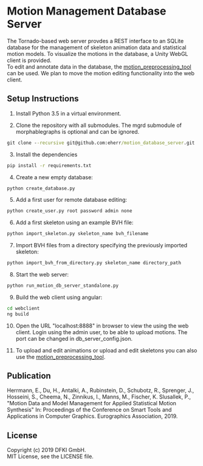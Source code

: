 ﻿# Motion Management Database Server

The Tornado-based web server provdes a REST interface to an SQLite database for the management of skeleton animation data and statistical motion models. To visualize the motions in the database, a Unity WebGL client is provided.  
To edit and annotate data in the database, the [motion_preprocessing_tool](https://github.com/eherr/motion_preprocessing_tool) can be used. We plan to move the motion editing functionality into the web client.
  
  
## Setup Instructions

1. Install Python 3.5 in a virtual environment.

2. Clone the repository with all submodules. The mgrd submodule of morphablegraphs is optional and can be ignored.
```bat
git clone --recursive git@github.com:eherr/motion_database_server.git
```

3. Install the dependencies
```bat
pip install -r requirements.txt
```

4. Create a new empty database: 
```bat
python create_database.py
```

5. Add a first user for remote database editing: 
```bat
python create_user.py root password admin none
```

6. Add a first skeleton using an example BVH file: 
```bat
python import_skeleton.py skeleton_name bvh_filename
```

7. Import BVH files from a directory specifying the previously imported skeleton:
```bat
python import_bvh_from_directory.py skeleton_name directory_path
```

8. Start the web server: 
```bat
python run_motion_db_server_standalone.py
```

9. Build the web client using angular: 
```bat
cd webclient 
ng build
```

10. Open the URL "localhost:8888" in browser to view the using the web client. Login using the admin user, to be able to upload motions. The port can be changed in db_server_config.json.

11. To upload and edit animations or upload and edit skeletons you can also use the [motion_preprocessing_tool](https://github.com/eherr/motion_preprocessing_tool).

## Publication
Herrmann, E., Du, H., Antalki, A., Rubinstein, D., Schubotz, R., Sprenger, J., Hosseini, S., Cheema, N., Zinnikus, I., Manns, M., Fischer, K. Slusallek, P., "Motion Data and Model Management for Applied Statistical Motion Synthesis" In: Proceedings of the Conference on Smart Tools and Applications in Computer Graphics. Eurographics Association, 2019.


## License
Copyright (c) 2019 DFKI GmbH.  
MIT License, see the LICENSE file.
